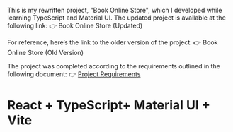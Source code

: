 This is my rewritten project, "Book Online Store", which I developed while learning TypeScript and Material UI. The updated project is available at the following link:
👉 Book Online Store (Updated)

For reference, here’s the link to the older version of the project:
👉 Book Online Store (Old Version)

The project was completed according to the requirements outlined in the following document:
👉 [Project Requirements](https://github.com/bilets/JS-BandStore-react-typescript-mui/blob/master/course-project-requirements.pdf)

# React + TypeScript+ Material UI + Vite
